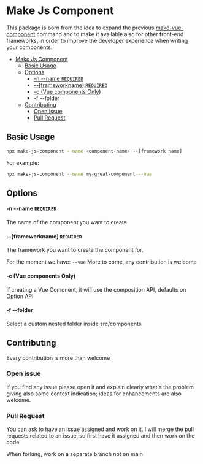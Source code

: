 # Make Js Component
This package is born from the idea to expand the previous [make-vue-component](https://github.com/Giuliano1993/make-vue-component) command and to make it available also for other front-end frameworks, in order to improve the developer experience when writing your components.

- [Make Js Component](#make-js-component)
  - [Basic Usage](#basic-usage)
  - [Options](#options)
      - [-n --name `REQUIRED`](#-n---name-required)
      - [--\[frameworkname\] `REQUIRED`](#--frameworkname-required)
      - [-c (Vue components Only)](#-c-vue-components-only)
      - [-f --folder](#-f---folder)
  - [Contributing](#contributing)
    - [Open issue](#open-issue)
    - [Pull Request](#pull-request)


## Basic Usage

```bash
npx make-js-component --name <component-name> --[framework name]
```

For example:

```bash
npx make-js-component --name my-great-component --vue
```


## Options

#### -n --name `REQUIRED`

The name of the component you want to create


#### --[frameworkname] `REQUIRED`

The framework you want to create the component for.

For the moment we have: `--vue`
More to come, any contribution is welcome


#### -c (Vue components Only)

If creating a Vue Comonent, it will use the composition API, defaults on Option API

#### -f --folder

Select a custom nested folder inside src/components 


## Contributing
Every contribution is more than welcome

### Open issue
If you find any issue please open it and explain clearly what's the problem giving also some context indication; ideas for enhancements are also welcome.

### Pull Request
You can ask to have an issue assigned and work on it. I will merge the pull requests related to an issue, so first have it assigned and then work on the code

When forking, work on a separate branch not on main


